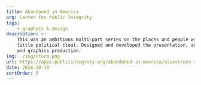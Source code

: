 ```yaml
---
title: Abandoned in America
org: Center for Public Integrity
tags:
    - graphics & design
description: >-
    This was an ambitious multi-part series on the places and people with
    little political clout. Designed and developed the presentation, as well as overseeing data analysis
    and graphics production.
img: ./img/storm.png
url: https://apps.publicintegrity.org/abandoned-in-america/disastrous-recovery
date: 2018-10-10
sortOrder: 9
---
```

